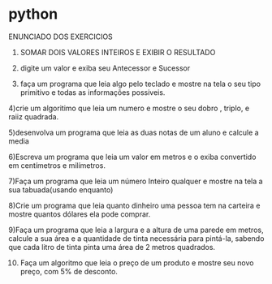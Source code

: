 # python
ENUNCIADO DOS EXERCICIOS 

1) SOMAR DOIS VALORES INTEIROS E EXIBIR O RESULTADO

2) digite um valor e exiba seu Antecessor e Sucessor

3) faça  um  programa  que leia algo pelo teclado e mostre  na tela o seu tipo primitivo e todas as informações possiveis.

4)crie um algoritimo que leia um  numero e mostre  o seu dobro , triplo, e raiiz quadrada.

5)desenvolva um programa que leia as duas notas  de um aluno  e calcule a media

6)Escreva um programa que leia um valor em metros e o exiba convertido em centímetros e milímetros.

7)Faça um programa que leia um número Inteiro qualquer e mostre na tela a sua tabuada(usando enquanto)


8)Crie um programa que leia quanto dinheiro uma pessoa tem na carteira e mostre quantos dólares ela pode comprar.

9)Faça um programa que leia a largura e a altura de uma parede em metros, calcule a sua área e a quantidade de tinta necessária para pintá-la, sabendo que cada litro de tinta pinta uma área de 2 metros quadrados.

10) Faça um algoritmo que leia o preço de um produto e mostre seu novo preço, com 5% de desconto.
